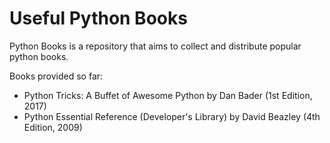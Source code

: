 # Useful Python Books
Python Books is a repository that aims to collect and distribute popular python books.


Books provided so far:
- Python Tricks: A Buffet of Awesome Python by Dan Bader (1st Edition, 2017)
- Python Essential Reference (Developer's Library) by David Beazley (4th Edition, 2009)
